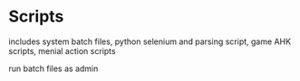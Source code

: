 # Scripts
includes system batch files, python selenium and parsing script, game AHK scripts, menial action scripts

run batch files as admin
